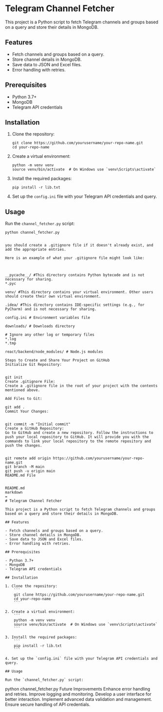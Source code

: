 # Telegram Channel Fetcher

This project is a Python script to fetch Telegram channels and groups based on a query and store their details in MongoDB.

## Features

- Fetch channels and groups based on a query.
- Store channel details in MongoDB.
- Save data to JSON and Excel files.
- Error handling with retries.

## Prerequisites

- Python 3.7+
- MongoDB
- Telegram API credentials

## Installation

1. Clone the repository:
    ```
    git clone https://github.com/yourusername/your-repo-name.git
    cd your-repo-name
    ```

2. Create a virtual environment:
    ```
    python -m venv venv
    source venv/bin/activate  # On Windows use `venv\Scripts\activate`
    ```

3. Install the required packages:
    ```
    pip install -r lib.txt
    ```

4. Set up the `config.ini` file with your Telegram API credentials and query.

## Usage

Run the `channel_fetcher.py` script:
```
python channel_fetcher.py


you should create a .gitignore file if it doesn't already exist, and add the appropriate entries.

Here is an example of what your .gitignore file might look like:



__pycache__/ #This directory contains Python bytecode and is not necessary for sharing.
*.pyc

venv/ #This directory contains your virtual environment. Other users should create their own virtual environment.

.idea/ #This directory contains IDE-specific settings (e.g., for PyCharm) and is not necessary for sharing.

config.ini # Environment variables file

downloads/ # Downloads directory

# Ignore any other log or temporary files
*.log
*.tmp

react/backend/node_modules/ # Node.js modules

Steps to Create and Share Your Project on GitHub
Initialize Git Repository:


git init
Create .gitignore File:
Create a .gitignore file in the root of your project with the contents mentioned above.

Add Files to Git:

git add .
Commit Your Changes:


git commit -m "Initial commit"
Create a GitHub Repository:
Go to GitHub and create a new repository. Follow the instructions to push your local repository to GitHub. It will provide you with the commands to link your local repository to the remote repository and push the changes.


git remote add origin https://github.com/yourusername/your-repo-name.git
git branch -M main
git push -u origin main
README.md File


README.md
markdown
=
# Telegram Channel Fetcher

This project is a Python script to fetch Telegram channels and groups based on a query and store their details in MongoDB.

## Features

- Fetch channels and groups based on a query.
- Store channel details in MongoDB.
- Save data to JSON and Excel files.
- Error handling with retries.

## Prerequisites

- Python 3.7+
- MongoDB
- Telegram API credentials

## Installation

1. Clone the repository:
    ```
    git clone https://github.com/yourusername/your-repo-name.git
    cd your-repo-name
    ```

2. Create a virtual environment:
    ```
    python -m venv venv
    source venv/bin/activate  # On Windows use `venv\Scripts\activate`
    ```

3. Install the required packages:
    ```
    pip install -r lib.txt
    ```

4. Set up the `config.ini` file with your Telegram API credentials and query.

## Usage

Run the `channel_fetcher.py` script:
```
python channel_fetcher.py
Future Improvements
Enhance error handling and retries.
Improve logging and monitoring.
Develop a user interface for better interaction.
Implement advanced data validation and management.
Ensure secure handling of API credentials.


